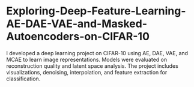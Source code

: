 # Exploring-Deep-Feature-Learning-AE-DAE-VAE-and-Masked-Autoencoders-on-CIFAR-10
I developed a deep learning project on CIFAR-10 using AE, DAE, VAE, and MCAE to learn image representations. Models were evaluated on reconstruction quality and latent space analysis. The project includes visualizations, denoising, interpolation, and feature extraction for classification.
